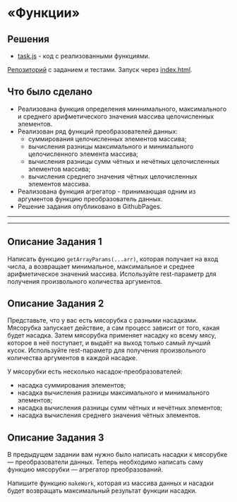 # «Функции»

## Решения
 * <a href="https://github.com/Nephedov/bjs-2-homeworks/blob/bjs-53/2.functions/task.js">task.js</a> - код с реализованными функциями.

<a href="https://github.com/Nephedov/bjs-2-homeworks/tree/bjs-53/2.functions">Репозиторий</a> с заданием и тестами.
Запуск через <a href="https://github.com/Nephedov/bjs-2-homeworks/blob/bjs-53/2.functions/index.html">index.html</a>.

## Что было сделано
* Реализована функция определения миннимального, максимального и среднего арифметического значения массива целочисленных элементов.
* Реализован ряд функций преобразователей данных:
  * суммирования целочисленных элементов массива;
  * вычисления разницы максимального и минимального целочисленного элемента массива;
  * вычисления разницы сумм чётных и нечётных целочисленных элементов массива;
  * вычисления среднего значения чётных целочисленных элементов массива.
* Реализована функция агрегатор - принимающая одним из аргументов функцию преобразователь данных.
* Решение задания опубликовано в GithubPages.

---
---


## Описание Задания 1
Написать функцию `getArrayParams(...arr)`, которая получает на вход числа, а возвращает минимальное, максимальное и среднее арифметическое значений массива. Используйте rest-параметр для получения произвольного количества аргументов.

## Описание Задания 2
Представьте, что у вас есть мясорубка с разными насадками. Мясорубка запускает действие, а сам процесс зависит от того, какая будет насадка. Затем мясорубка применяет насадку ко всему мясу, которое в неё поступает, и выдаёт на выход только самый лучший кусок. Используйте rest-параметр для получения произвольного количества аргументов в каждой насадке.

У мясорубки есть несколько насадок-преобразователей:

* насадка суммирования элементов;
* насадка вычисления разницы максимального и минимального элементов;
* насадка вычисления разницы сумм чётных и нечётных элементов;
* насадка вычисления среднего значения чётных элементов.

## Описание Задания 3 
В предыдущем задании вам нужно было написать насадки к мясорубке — преобразователи данных. Теперь необходимо написать саму функцию мясорубки — агрегатор преобразований.

Напишите функцию `makeWork`, которая из массива данных и насадки будет возвращать максимальный результат функции насадки.
